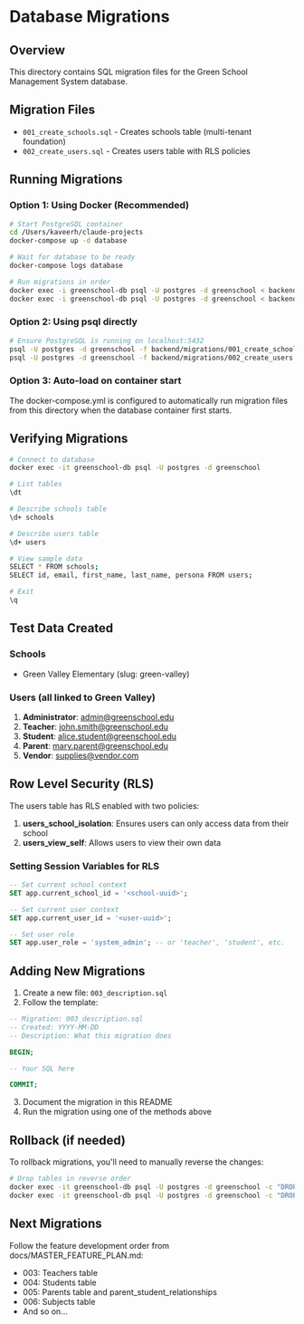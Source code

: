 # Database Migrations

## Overview
This directory contains SQL migration files for the Green School Management System database.

## Migration Files
- `001_create_schools.sql` - Creates schools table (multi-tenant foundation)
- `002_create_users.sql` - Creates users table with RLS policies

## Running Migrations

### Option 1: Using Docker (Recommended)
```bash
# Start PostgreSQL container
cd /Users/kaveerh/claude-projects
docker-compose up -d database

# Wait for database to be ready
docker-compose logs database

# Run migrations in order
docker exec -i greenschool-db psql -U postgres -d greenschool < backend/migrations/001_create_schools.sql
docker exec -i greenschool-db psql -U postgres -d greenschool < backend/migrations/002_create_users.sql
```

### Option 2: Using psql directly
```bash
# Ensure PostgreSQL is running on localhost:5432
psql -U postgres -d greenschool -f backend/migrations/001_create_schools.sql
psql -U postgres -d greenschool -f backend/migrations/002_create_users.sql
```

### Option 3: Auto-load on container start
The docker-compose.yml is configured to automatically run migration files from this directory when the database container first starts.

## Verifying Migrations

```bash
# Connect to database
docker exec -it greenschool-db psql -U postgres -d greenschool

# List tables
\dt

# Describe schools table
\d+ schools

# Describe users table
\d+ users

# View sample data
SELECT * FROM schools;
SELECT id, email, first_name, last_name, persona FROM users;

# Exit
\q
```

## Test Data Created

### Schools
- Green Valley Elementary (slug: green-valley)

### Users (all linked to Green Valley)
1. **Administrator**: admin@greenschool.edu
2. **Teacher**: john.smith@greenschool.edu
3. **Student**: alice.student@greenschool.edu
4. **Parent**: mary.parent@greenschool.edu
5. **Vendor**: supplies@vendor.com

## Row Level Security (RLS)

The users table has RLS enabled with two policies:
1. **users_school_isolation**: Ensures users can only access data from their school
2. **users_view_self**: Allows users to view their own data

### Setting Session Variables for RLS
```sql
-- Set current school context
SET app.current_school_id = '<school-uuid>';

-- Set current user context
SET app.current_user_id = '<user-uuid>';

-- Set user role
SET app.user_role = 'system_admin'; -- or 'teacher', 'student', etc.
```

## Adding New Migrations

1. Create a new file: `003_description.sql`
2. Follow the template:
```sql
-- Migration: 003_description.sql
-- Created: YYYY-MM-DD
-- Description: What this migration does

BEGIN;

-- Your SQL here

COMMIT;
```
3. Document the migration in this README
4. Run the migration using one of the methods above

## Rollback (if needed)

To rollback migrations, you'll need to manually reverse the changes:
```bash
# Drop tables in reverse order
docker exec -it greenschool-db psql -U postgres -d greenschool -c "DROP TABLE IF EXISTS users CASCADE;"
docker exec -it greenschool-db psql -U postgres -d greenschool -c "DROP TABLE IF EXISTS schools CASCADE;"
```

## Next Migrations

Follow the feature development order from docs/MASTER_FEATURE_PLAN.md:
- 003: Teachers table
- 004: Students table
- 005: Parents table and parent_student_relationships
- 006: Subjects table
- And so on...

